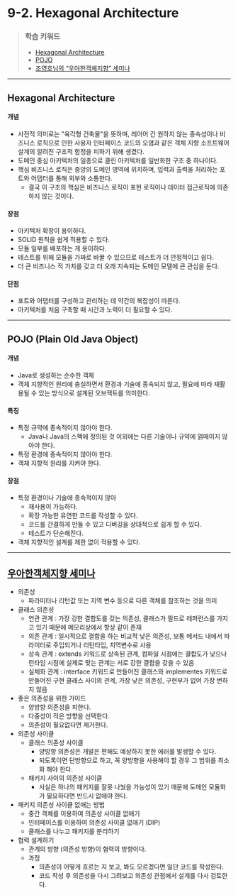 # 9-2. Hexagonal Architecture

> ### 학습 키워드
>
> * [Hexagonal Architecture](9-2.-hexagonal-architecture.md#hexagonal-architecture)
> * [POJO](9-2.-hexagonal-architecture.md#pojo)
> * [조영호님의 “우아한객체지향” 세미나](9-2.-hexagonal-architecture.md#undefined-4)

***

## Hexagonal Architecture

#### 개념

* 사전적 의미로는 "육각형 건축물"을 뜻하며, 레어어 간 원하지 않는 종속성이나 비즈니스 로직으로 인한 사용자 인터페이스 코드의 오염과 같은 객체 지향 소프트웨어 설계의 알려진 구조적 함정을 피하기 위해 생겼다.
* 도메인 중심 아키텍처의 일종으로 클린 아키텍처를 일반화한 구조 중 하나이다.
* 핵심 비즈니스 로직은 중앙의 도메인 영역에 위치하며, 입력과 출력을 처리하는 포트와 어댑터를 통해 외부와 소통한다.
  * 결국 이 구조의 핵심은 비즈니스 로직이 표현 로직이나 데이터 접근로직에 의존하지 않는 것이다.

#### 장점

* 아키텍처 확장이 용이하다.
* SOLID 원칙을 쉽게 적용할 수 있다.
* 모듈 일부를 배포하는 게 용이하다.
* 테스트를 위해 모듈을 가짜로 바꿀 수 있으므로 테스트가 더 안정적이고 쉽다.
* 더 큰 비즈니스 적 가치를 갖고 더 오래 지속되는 도메인 모델에 큰 관심을 둔다.

#### 단점

* 포트와 어댑터를 구성하고 관리하는 데 약간의 복잡성이 따른다.
* 아키텍처를 처음 구축할 때 시간과 노력이 더 필요할 수 있다.

***

## POJO (Plain Old Java Object)

#### 개념

* Java로 생성하는 순수한 객체
* 객체 지향적인 원리에 충실하면서 환경과 기술에 종속되지 않고, 필요에 따라 재활용될 수 있는 방식으로 설계된 오브젝트를 의미한다.

#### 특징

* 특정 규약에 종속적이지 않아야 한다.
  * Java나 Java의 스펙에 정의된 것 이외에는 다른 기술이나 규약에 얽매이지 않아야 한다.
* 특정 환경에 종속적이지 않아야 한다.
* 객체 지향적 원리를 지켜야 한다.

#### 장점

* 특정 환경이나 기술에 종속적이지 않아&#x20;
  * 재사용이 가능하다.
  * 확장 가능한 유연한 코드를 작성할 수 있다.
  * 코드를 간결하게 만들 수 있고 디버깅을 상대적으로 쉽게 할 수 있다.
  * 테스트가 단순해진다.
* 객체 지향적인 설계를 제한 없이 적용할 수 있다.

***

## [우아한객체지향 세미나](https://youtu.be/dJ5C4qRqAgA)

* 의존성
  * 파라미터나 리턴값 또는 지역 변수 등으로 다른 객체를 참조하는 것을 의미
* 클래스 의존성
  * 연관 관계 : 가장 강한 결합도를 갖는 의존성, 클래스가 필드로 레퍼런스를 가지고 있기 때문에 메모리상에서 항상 같이 존재
  * 의존 관계 : 일시적으로 결합을 하는 비교적 낮은 의존성, 보통 메서드 내에서 파라미터로 주입되거나 리턴타입, 지역변수로 사용
  * 상속 관계 :  extends 키워드로 상속된 관계, 컴파일 시점에는 결합도가 낮으나 런타임 시점에 실제로 맞는 관계는 서로 강한 결합을 갖을 수 있음
  * 실체화 관계 : interface 키워드로 만들어진 클래스와 implementes 키워드로 만들어진 구현 클래스 사이의 관계, 가장 낮은 의존성, 구현부가 없어 가장 변하지 않음
* 좋은 의존성을 위한 가이드
  * 양방향 의존성을 피한다.
  * 다중성이 적은 방향을 선택한다.
  * 의존성이 필요없다면 제거한다.
* 의존성 사이클
  * 클래스 의존성 사이클
    * 양방향 의존성은 개발은 편해도 예상하지 못한 에러를 발생할 수 있다.
    * 되도록이면 단방향으로 하고, 꼭 양방향을 사용해야 할 경우 그 범위를 최소화 해야 한다.
  * 패키지 사이의 의존성 사이클
    * 사실은 하나의 패키지를 잘못 나눴을 가능성이 있기 때문에 도메인 모듈화가 필요하다면 반드시 없애야 한다.
* 패키지 의존성 사이클 없애는 방법
  * 중간 객체를 이용하여 의존성 사이클 없애기
  * 인터페이스를 이용하여 의존성 사이클 없애기 (DIP)
  * 클래스를 나누고 패키지를 분리하기
* 협력 설계하기
  * 관계의 방향 (의존성 방향)이 협력의 방향이다.
  * 과정
    * 의존성이 어떻게 흐르는 지 보고, 봐도 모르겠다면 일단 코드를 작성한다.
    * 코드 작성 후 의존성을 다시 그려보고 의존성 관점에서 설계를 다시 검토한다.
